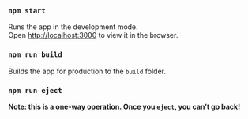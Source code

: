 
### `npm start`
Runs the app in the development mode.<br>
Open [http://localhost:3000](http://localhost:3000) to view it in the browser.

### `npm run build`
Builds the app for production to the `build` folder.<br>

### `npm run eject`
**Note: this is a one-way operation. Once you `eject`, you can’t go back!**
